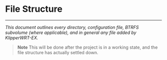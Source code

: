 # File Structure
---

*This document outlines every directory, configuration file, BTRFS subvolume (where applicable), and in general any file added by KlipperWRT-EX.*

> **Note**
> This will be done after the project is in a working state, and the file structure has actually settled down.